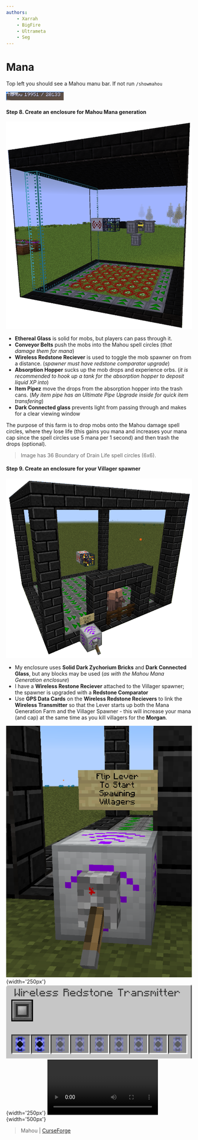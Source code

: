 ```yaml
---
authors:
    - Xarrah
    - BigFire
    - Ultrameta
    - Seg
---
```


# Mana

Top left you should see a Mahou manu bar. If not run `/showmahou`

![](img/mahouManaBar.png)

#### Step 8. Create an enclosure for Mahou Mana generation

![](img/mahouManaGen.png)

- **Ethereal Glass** is solid for mobs, but players can pass through it.
- **Conveyor Belts** push the mobs into the Mahou spell circles (_that damage them for mana_)
- **Wireless Redstone Reciever** is used to toggle the mob spawner on from a distance. (_spawner must have redstone comparator upgrade_)
- **Absorption Hopper** sucks up the mob drops and experience orbs. (_it is recommended to hook up a tank for the absorption hopper to deposit liquid XP into_)
- **Item Pipez** move the drops from the absorption hopper into the trash cans. (_My item pipe has an Ultimate Pipe Upgrade inside for quick item transfering_)
- **Dark Connected glass** prevents light from passing through and makes for a clear viewing window

The purpose of this farm is to drop mobs onto the Mahou damage spell circles, where they lose life (this gains you mana and increases your mana cap since the spell circles use 5 mana per 1 second) and then trash the drops (optional).

> Image has 36 Boundary of Drain Life spell circles (6x6).

#### Step 9. Create an enclosure for your Villager spawner

![](img/villagerSpawner.png)

- My enclosure uses **Solid Dark Zychorium Bricks** and **Dark Connected Glass**, but any blocks may be used (_as with the Mahou Mana Generation enclosure_)
- I have a **Wireless Restone Reciever** attached to the Villager spawner; the spawner is upgraded with a **Redstone Comparator**
- Use **GPS Data Cards** on the **Wireless Redstone Recievers** to link the **Wireless Transmitter** so that the Lever starts up both the Mana Generation Farm and the Villager Spawner - this will increase your mana (and cap) at the same time as you kill villagers for the **Morgan**.

![](img/wirelessTransmitter.png){width='250px'}
![](img/wirelessTransmitterGui.png){width='250px'}
![type:video](img/villagerKillExample.mp4){width='500px'}

> Mahou | [CurseForge](https://legacy.curseforge.com/minecraft/mc-mods/mahou-tsukai)
